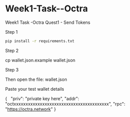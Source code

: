 # Week1-Task--Octra
Week1 Task -Octra
Quest1 - Send Tokens

Step 1
```bash
pip install -r requirements.txt
```
Step 2

cp wallet.json.example wallet.json

Step 3

Then open the file: wallet.json

Paste your test wallet details

{
  "priv": "private key here",
  "addr": "octxxxxxxxxxxxxxxxxxxxxxxxxxxxxxxxxxxxxxxxx",
  "rpc": "https://octra.network"
}
